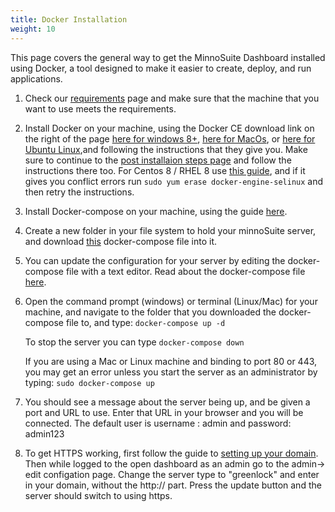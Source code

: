 ```yaml
---
title: Docker Installation
weight: 10
---
```


This page covers the general way to get the MinnoSuite Dashboard installed using Docker, a tool designed to make it easier to create, deploy, and run applications.

1.  Check our [requirements](../requirements) page and make sure that the machine that you want to use meets the requirements.  

2.  Install Docker on your machine, using the Docker CE download link on the right of the page [here for windows 8+](https://docs.docker.com/docker-for-windows/install/), [here for MacOs](https://docs.docker.com/docker-for-mac/install/), or [here for Ubuntu Linux](https://docs.docker.com/install/linux/docker-ce/ubuntu/),and following the instructions that they give you.  Make sure to continue to the [post installaion steps page](https://docs.docker.com/install/linux/linux-postinstall/) and follow the instructions there too.  For Centos 8 / RHEL 8 use [this guide](https://linuxconfig.org/how-to-install-docker-in-rhel-8), and if it gives you conflict errors run `sudo yum erase docker-engine-selinux` and then retry the instructions.

2.  Install Docker-compose on your machine, using the guide [here](https://docs.docker.com/compose/install/).

3.  Create a new folder in your file system to hold your minnoSuite server, and download [this](./docker-compose.yml) docker-compose file into it.

4.  You can update the configuration for your server by editing the docker-compose file with a text editor.  Read about the docker-compose file [here](./configfile).

5.  Open the command prompt (windows) or terminal (Linux/Mac) for your machine, and navigate to the folder that you downloaded the docker-compose file to, and type: 
	`docker-compose up -d`

	To stop the server you can type `docker-compose down`

	If you are using a Mac or Linux machine and binding to port 80 or 443, you may get an error unless you start the server as an administrator by typing:
	`sudo docker-compose up`

6.  You should see a message about the server being up, and be given a port and URL to use.  Enter that URL in your browser and you will be connected.  The default user is username : admin and password: admin123

7.  To get HTTPS working, first follow the guide to [setting up your domain](./domain).  Then while logged to the open dashboard as an admin go to the admin-> edit configation page.  Change the server type to "greenlock" and enter in your domain, without the http:// part.  Press the update button and the server should switch to using https.